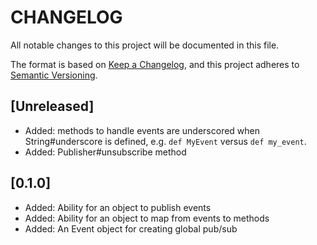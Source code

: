 # CHANGELOG

All notable changes to this project will be documented in this file.

The format is based on [Keep a Changelog](https://keepachangelog.com/en/1.0.0/),
and this project adheres to [Semantic Versioning](https://semver.org/spec/v2.0.0.html).

## [Unreleased]

- Added: methods to handle events are underscored when String#underscore is
  defined, e.g. `def MyEvent` versus `def my_event`.
- Added: Publisher#unsubscribe method

## [0.1.0]

- Added: Ability for an object to publish events
- Added: Ability for an object to map from events to methods
- Added: An Event object for creating global pub/sub
